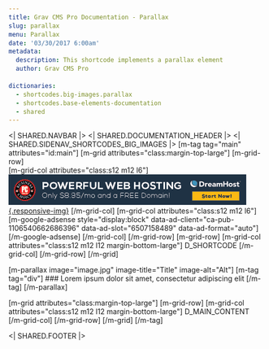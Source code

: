 ```yaml
---
title: Grav CMS Pro Documentation - Parallax
slug: parallax
menu: Parallax
date: '03/30/2017 6:00am'
metadata:
  description: This shortcode implements a parallax element
  author: Grav CMS Pro

dictionaries:
  - shortcodes.big-images.parallax
  - shortcodes.base-elements-documentation
  - shared
---
```


<| SHARED.NAVBAR |>
<| SHARED.DOCUMENTATION_HEADER |>
<| SHARED.SIDENAV_SHORTCODES_BIG_IMAGES |>
[m-tag tag="main" attributes="id:main"]
  [m-grid attributes="class:margin-top-large"]
    [m-grid-row]  
      [m-grid-col attributes="class:s12 m12 l6"]
        [![](/images/dreamhost-banner-horizontal.gif "Web hosting"){.responsive-img}](https://www.dreamhost.com/r.cgi?356893)
      [/m-grid-col]
      [m-grid-col attributes="class:s12 m12 l6"]
        [m-google-adsense style="display:block" data-ad-client="ca-pub-1106540662686396" data-ad-slot="6507158489" data-ad-format="auto"][/m-google-adsense]
      [/m-grid-col]
    [/m-grid-row]
    [m-grid-row]
      [m-grid-col attributes="class:s12 m12 l12 margin-bottom-large"]
      D_SHORTCODE
      [/m-grid-col]
    [/m-grid-row]
  [/m-grid]

  [m-parallax image="image.jpg" image-title="Title" image-alt="Alt"]
    [m-tag tag="div"]
      ### Lorem ipsum dolor sit amet, consectetur adipiscing elit
    [/m-tag]
  [/m-parallax]

  [m-grid attributes="class:margin-top-large"]
    [m-grid-row]
      [m-grid-col attributes="class:s12 m12 l12 margin-bottom-large"]
        D_MAIN_CONTENT
      [/m-grid-col]
    [/m-grid-row]
  [/m-grid]
[/m-tag]

<| SHARED.FOOTER |>
